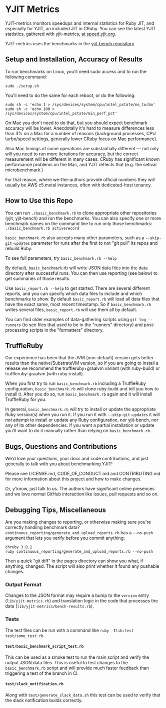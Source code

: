 # YJIT Metrics

YJIT-metrics monitors speedups and internal statistics for Ruby JIT,
and especially for YJIT, an included JIT in CRuby. You can see
the latest YJIT statistics, gathered with yjit-metrics,
[at speed.yjit.org](https://speed.yjit.org).

YJIT-metrics uses the benchmarks in the
[yjit-bench repository](https://github.com/Shopify/yjit-bench).

## Setup and Installation, Accuracy of Results

To run benchmarks on Linux, you'll need sudo access and to run the following command:

    sudo ./setup.sh

You'll need to do the same for each reboot, or do the following:

    sudo sh -c 'echo 1 > /sys/devices/system/cpu/intel_pstate/no_turbo'
    sudo sh -c 'echo 100 > /sys/devices/system/cpu/intel_pstate/min_perf_pct'

On Mac you don't need to do that, but you should expect benchmark accuracy will be lower. Anecdotally it's hard to measure differences less than 3% on a Mac for a number of reasons (background processes, CPU turbo/speed settings, generally lower CRuby focus on Mac performance).

Also Mac timings of some operations are substantially different &mdash; not only will you need to run more iterations for accuracy, but the correct measurement will be different in many cases. CRuby has significant known performance problems on the Mac, and YJIT reflects that (e.g. the setivar microbenchmark.)

For that reason, where we-the-authors provide official numbers they will usually be AWS c5.metal instances, often with dedicated-host tenancy.

## How to Use this Repo

You can run `./basic_benchmark.rb` to clone appropriate other repositories (yjit, yjit-bench) and run the benchmarks. You can also specify one or more benchmark names on the command line to run only those benchmarks: `./basic_benchmark.rb activerecord`

`basic_benchmark.rb` also accepts many other parameters, such as a `--skip-git-updates` parameter for runs after the first to not "git pull" its repos and rebuild Ruby.

To see full parameters, try `basic_benchmark.rb --help`

By default, `basic_benchmark`.rb will write JSON data files into the data directory after successful runs. You can then use reporting (see below) to get summaries of those results.

Use `basic_report.rb --help` to get started. There are several different reports, and you can specify which data files to include and which benchmarks to show. By default `basic_report.rb` will load all data files that have the exact same, most recent timestamp. So if `basic_benchmark.rb` writes several files, `basic_report.rb` will use them all by default.

You can find older examples of data-gathering scripts using `git log -- runners` (to see files that used to be in the "runners" directory) and post-processing scripts in the "formatters" directory.

## TruffleRuby

Our experience has been that the JVM (non-default) version gets better results than the native/SubstrateVM version, so if you are going to install a release we recommend the truffleruby+graalvm variant (with ruby-build) or truffleruby-graalvm (with ruby-install).

When you first try to run `basic_benchmark.rb` including a TruffleRuby configuration, `basic_benchmark.rb` will clone ruby-build and tell you how to install it. After you do so, run `basic_benchmark.rb` again and it will install TruffleRuby for you.

In general, `basic_benchmark.rb` will try to install or update the appropriate Ruby version(s) when you run it. If you run it with `--skip-git-updates` it will *not* attempt to install or update any Ruby configuration, nor yjit-bench, nor any of its other dependencies. If you want a partial installation or update you'll want to do it manually rather than relying on `basic_benchmark.rb`.

## Bugs, Questions and Contributions

We'd love your questions, your docs and code contributions, and just generally to talk with you about benchmarking YJIT!

Please see LICENSE.md, CODE_OF_CONDUCT.md and CONTRIBUTING.md for more information about this project and how to make changes.

Or, y'know, just talk to us. The authors have significant online presences and we love normal GitHub interaction like issues, pull requests and so on.

## Debugging Tips, Miscellaneous

Are you making changes to reporting, or otherwise making sure you're correctly handling benchmark data? `continuous_reporting/generate_and_upload_reports.rb` has a `--no-push` argument that lets you verify before you commit anything:

    chruby 3.0.2
    ruby continuous_reporting/generate_and_upload_reports.rb --no-push

Then a quick "git diff" in the pages directory can show you what, if anything, changed. The script will also print whether it found any pushable changes.

### Output Format

Changes to the JSON format may require a bump to the `version` entry (`lib/yjit-metrics.rb`)
and translation logic in the code that processes the data (`lib/yjit-metrics/bench-results.rb`).

### Tests

The test files can be run with a command like `ruby -Ilib:test test/some_test.rb`.

#### `test/basic_benchmark_script_test.rb`

This can be used as a smoke test to run the main script and verify the output JSON data files.
This is useful to test changes to the `basic_benchmark.rb` script and will provide much faster feedback than triggering a test of the branch in CI.

#### `test/slack_notification.rb`

Along with `test/generate_slack_data.sh` this test can be used to verify that
the slack notification builds correctly.

